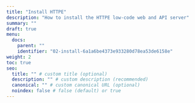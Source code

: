 ```yaml
---
title: "Install HTTPE"
description: "How to install the HTTPE low-code web and API server"
summary: ""
draft: true
menu:
  docs:
    parent: ""
    identifier: "02-install-6a1a6be4373e933280d78ea53de6158e"
weight: 2
toc: true
seo:
  title: "" # custom title (optional)
  description: "" # custom description (recommended)
  canonical: "" # custom canonical URL (optional)
  noindex: false # false (default) or true
---
```


